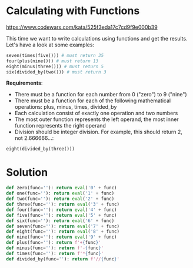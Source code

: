 # Calculating with Functions

https://www.codewars.com/kata/525f3eda17c7cd9f9e000b39

This time we want to write calculations using functions and get the results. Let's have a look at some examples:

```python
seven(times(five())) # must return 35
four(plus(nine())) # must return 13
eight(minus(three())) # must return 5
six(divided_by(two())) # must return 3
```

**Requirements**:

* There must be a function for each number from 0 ("zero") to 9 ("nine")
* There must be a function for each of the following mathematical operations: plus, minus, times, divided_by
* Each calculation consist of exactly one operation and two numbers
* The most outer function represents the left operand, the most inner function represents the right operand
* Division should be integer division. For example, this should return 2, not 2.666666...:

```
eight(divided_by(three()))
```

# Solution

```python
def zero(func=''): return eval('0' + func)
def one(func=''): return eval('1' + func)
def two(func=''): return eval('2' + func)
def three(func=''): return eval('3' + func)
def four(func=''): return eval('4' + func)
def five(func=''): return eval('5' + func)
def six(func=''): return eval('6' + func)
def seven(func=''): return eval('7' + func)
def eight(func=''): return eval('8' + func)
def nine(func=''): return eval('9' + func)
def plus(func=''): return f'+{func}'
def minus(func=''): return f'-{func}'
def times(func=''): return f'*{func}'
def divided_by(func=''): return f'//{func}'
```